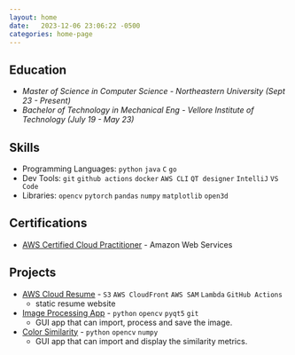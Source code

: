 ```yaml
---
layout: home
date:   2023-12-06 23:06:22 -0500
categories: home-page
---
```


## Education
* _Master of Science in Computer Science - Northeastern University (Sept 23 - Present)_
* _Bachelor of Technology in Mechanical Eng - Vellore Institute of Technology (July 19 - May 23)_

## Skills
* Programming Languages: `python` `java` `C` `go`
* Dev Tools: `git` `github actions` `docker` `AWS CLI` `QT designer` `IntelliJ` `VS Code`
* Libraries: `opencv` `pytorch` `pandas` `numpy` `matplotlib` `open3d`

## Certifications
* [AWS Certified Cloud Practitioner](https://www.credly.com/badges/02bba4d7-aca3-4211-8eb8-97050500ee2f/public_url) - Amazon Web Services

## Projects

* [AWS Cloud Resume](https://github.com/alvisxp/cloud-resume) - `S3` `AWS CloudFront` `AWS SAM` `Lambda` `GitHub Actions`
    * static resume website
* [Image Processing App](https://github.com/alvisxp/GUI_ImageProcessing) - `python` `opencv` `pyqt5` `git`
    * GUI app that can import, process and save the image.
* [Color Similarity](https://github.com/alvisxp/color-similarity) - `python` `opencv` `numpy`
    * GUI app that can import and display the similarity metrics.